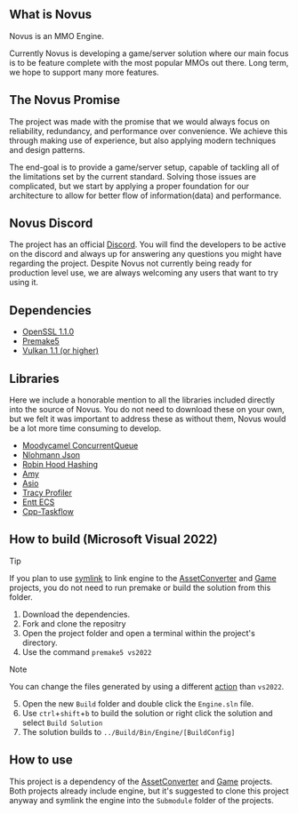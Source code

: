 ## What is Novus
Novus is an MMO Engine.

Currently Novus is developing a game/server solution where our main focus is to be feature complete with the most popular MMOs out there.
Long term, we hope to support many more features.

## The Novus Promise
The project was made with the promise that we would always focus on reliability, redundancy, and performance over convenience. We achieve this through making use of experience, but also applying modern techniques and design patterns.

The end-goal is to provide a game/server setup, capable of tackling all of the limitations set by the current standard. Solving those issues are complicated, but we start by applying a proper foundation for our architecture to allow for better flow of information(data) and performance.

## Novus Discord
The project has an official [Discord](https://discord.gg/gz6FMZa).
You will find the developers to be active on the discord and always up for answering any questions you might have regarding the project. Despite Novus not currently being ready for production level use, we are always welcoming any users that want to try using it.

## Dependencies
* [OpenSSL 1.1.0](https://www.openssl.org/source/)
* [Premake5](https://premake.github.io/)
* [Vulkan 1.1 (or higher)](https://vulkan.lunarg.com/)

## Libraries
Here we include a honorable mention to all the libraries included directly into the source of Novus. You do not need to download these on your own, but we felt it was important to address these as without them, Novus would be a lot more time consuming to develop.
* [Moodycamel ConcurrentQueue](https://github.com/cameron314/concurrentqueue)
* [Nlohmann Json](https://github.com/nlohmann/json)
* [Robin Hood Hashing](https://github.com/martinus/robin-hood-hashing)
* [Amy](https://github.com/liancheng/amy)
* [Asio](http://sourceforge.net/projects/asio/files/asio/1.12.1%20%28Stable%29/)
* [Tracy Profiler](https://bitbucket.org/wolfpld/tracy/src/master)
* [Entt ECS](https://github.com/skypjack/entt/)
* [Cpp-Taskflow](https://github.com/cpp-taskflow/cpp-taskflow)

## How to build (Microsoft Visual 2022)
>[!TIP]
> If you plan to use [symlink](https://schinagl.priv.at/nt/hardlinkshellext/linkshellextension.html) to link engine to the [AssetConverter](https://github.com/novusengine/AssetConverter) and [Game](https://github.com/novusengine/Game) projects, you do not need to run premake or build the solution from this folder.
1. Download the dependencies.
2. Fork and clone the repositry
3. Open the project folder and open a terminal within the project's directory.
4. Use the command `premake5 vs2022`
> [!NOTE]
> You can change the files generated by using a different [action](https://premake.github.io/docs/using-premake) than `vs2022`.   
5. Open the new `Build` folder and double click the `Engine.sln` file.
6. Use `ctrl`+`shift`+`b` to build the solution or right click the solution and select `Build Solution`
7. The solution builds to `../Build/Bin/Engine/[BuildConfig]`

## How to use
This project is a dependency of the [AssetConverter](https://github.com/novusengine/AssetConverter) and [Game](https://github.com/novusengine/Game) projects. Both projects already include engine, but it's suggested to clone this project anyway and symlink the engine into the `Submodule` folder of the projects.
